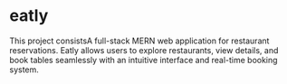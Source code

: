 # eatly
 This project consistsA full-stack MERN web application for restaurant reservations. Eatly allows users to explore restaurants, view details, and book tables seamlessly with an intuitive interface and real-time booking system.
